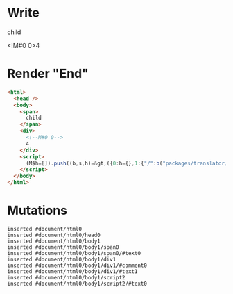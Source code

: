 # Write
  <span>child</span><div><!M#0 0>4</div><script>(M$h=[]).push((b,s,h)=>({0:h={},1:{"/":b("packages/translator/src/__tests__/fixtures/custom-tag-var-expression/template.marko_0_data",h)}}),[])</script>


# Render "End"
```html
<html>
  <head />
  <body>
    <span>
      child
    </span>
    <div>
      <!--M#0 0-->
      4
    </div>
    <script>
      (M$h=[]).push((b,s,h)=&gt;({0:h={},1:{"/":b("packages/translator/src/__tests__/fixtures/custom-tag-var-expression/template.marko_0_data",h)}}),[])
    </script>
  </body>
</html>
```

# Mutations
```
inserted #document/html0
inserted #document/html0/head0
inserted #document/html0/body1
inserted #document/html0/body1/span0
inserted #document/html0/body1/span0/#text0
inserted #document/html0/body1/div1
inserted #document/html0/body1/div1/#comment0
inserted #document/html0/body1/div1/#text1
inserted #document/html0/body1/script2
inserted #document/html0/body1/script2/#text0
```